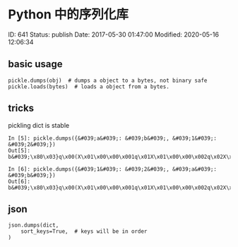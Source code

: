 # Python 中的序列化库


ID: 641
Status: publish
Date: 2017-05-30 01:47:00
Modified: 2020-05-16 12:06:34


## basic usage

```
pickle.dumps(obj)  # dumps a object to a bytes, not binary safe
pickle.loads(bytes)  # loads a object from a bytes.
```

## tricks

pickling dict is stable

```
In [5]: pickle.dumps({&#039;a&#039;: &#039;b&#039;, &#039;1&#039;: &#039;2&#039;})
Out[5]: b&#039;\x80\x03}q\x00(X\x01\x00\x00\x001q\x01X\x01\x00\x00\x002q\x02X\x01\x00\x00\x00aq\x03X\x01\x00\x00\x00bq\x04u.&#039;

In [6]: pickle.dumps({&#039;1&#039;: &#039;2&#039;, &#039;a&#039;: &#039;b&#039;})
Out[6]: b&#039;\x80\x03}q\x00(X\x01\x00\x00\x001q\x01X\x01\x00\x00\x002q\x02X\x01\x00\x00\x00aq\x03X\x01\x00\x00\x00bq\x04u.&#039;
```

## json
```
json.dumps(dict,
    sort_keys=True,  # keys will be in order
)
```